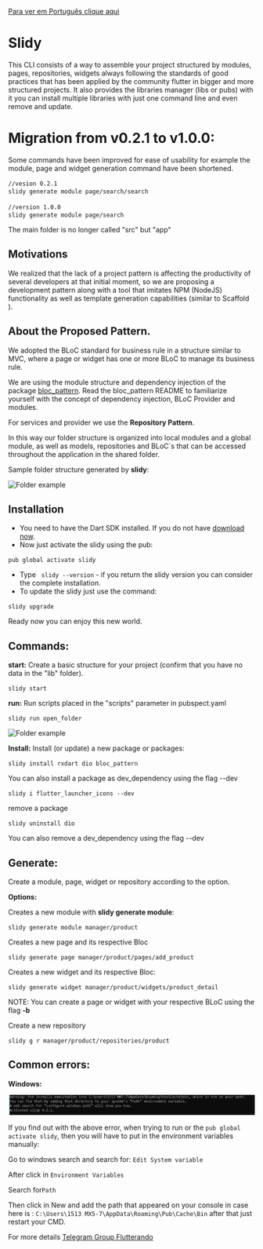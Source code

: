 [Para ver em Português clique aqui](README-PT.md)

# Slidy

This CLI consists of a way to assemble your project structured by modules, pages, repositories, widgets always following the standards of good practices that has been applied by the community flutter in bigger and more structured projects.
It also provides the libraries manager (libs or pubs) with it you can install multiple libraries with just one command line and even remove and update.

# Migration from v0.2.1 to v1.0.0:

Some commands have been improved for ease of usability
for example the module, page and widget generation command have been shortened.

```
//vesion 0.2.1
slidy generate module page/search/search

//version 1.0.0
slidy generate module page/search
```

The main folder is no longer called "src" but "app"

## Motivations

We realized that the lack of a project pattern is affecting the productivity of several developers at that initial moment, so we are proposing a development pattern along with a tool that imitates NPM (NodeJS) functionality as well as template generation capabilities (similar to Scaffold ).

## About the Proposed Pattern.

We adopted the BLoC standard for business rule in a structure similar to MVC, where a page or widget has one or more BLoC to manage its business rule.

We are using the module structure and dependency injection of the package [bloc_pattern](https://pub.dev/packages/bloc_pattern). Read the bloc_pattern README to familiarize yourself with the concept of dependency injection, BLoC Provider and modules.


For services and provider we use the **Repository Pattern**.

In this way our folder structure is organized into local modules and a global module, as well as models, repositories and BLoC`s that can be accessed throughout the application in the shared folder.

Sample folder structure generated by **slidy**:

![Folder example](https://github.com/Flutterando/slidy/blob/master/folderw.png?raw=true)

## Installation

- You need to have the Dart SDK installed. If you do not have [download now](https://dart.dev/get-dart).
- Now just activate the slidy using the pub:

```
pub global activate slidy
```
- Type  ` slidy --version` -  if you return the slidy version you can consider the complete installation.
- To update the slidy just use the command:
```
slidy upgrade
```

Ready now you can enjoy this new world.

## Commands:    
  **start:** 
     Create a basic structure for your project (confirm that you have no data in the "lib" folder).
```  
slidy start
```     

 **run:** 
     Run scripts placed in the "scripts" parameter in pubspect.yaml
```  
slidy run open_folder
```   
![Folder example](https://github.com/Flutterando/slidy/blob/master/scripts.png?raw=true)

**Install:**
Install (or update) a new package or packages:
```
slidy install rxdart dio bloc_pattern
```
You can also install a package as dev_dependency using the flag --dev
```
slidy i flutter_launcher_icons --dev
``` 
remove a package
 ```
 slidy uninstall dio 
 ```
You can also remove a dev_dependency using the flag --dev


## Generate:

Create a module, page, widget or repository according to the option.
    
**Options:**
    
Creates a new module with **slidy generate module**:
``` 
slidy generate module manager/product
``` 

Creates a new page and its respective Bloc
```
slidy generate page manager/product/pages/add_product
``` 
            
Creates a new widget and its respective Bloc:
```
slidy generate widget manager/product/widgets/product_detail
``` 
NOTE: You can create a page or widget with your respective BLoC using the flag **-b**
            
Create a new repository
```
slidy g r manager/product/repositories/product
``` 


## Common errors:

**Windows:** 

  ![Folder example](/error_windows_install.jpg)

  If you find out with the above error, when trying to run or the ```pub global activate slidy```, then you will have to put in the environment variables manually:

  Go to windows search and search for:  ```Edit System variable```

  After click in ```Environment Variables```

  Search for```Path```

  Then click in New and add the path that appeared on your console in case here is : ```C:\Users\1513 MX5-7\AppData\Roaming\Pub\Cache\Bin``` after that just restart your CMD.




For more details [Telegram Group Flutterando](https://t.me/flutterando)

